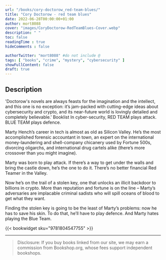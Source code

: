 ```yaml
---
url: "/books/cory-doctorow_red-team-blues/"
title: "Cory Doctorow - red team blues"
date: 2022-06-28T00:00:00+01:00
author: mort8088
cover: "images/CoryDoctorow-RedTeamBlues-Cover.webp"
description: " "
toc: false
readingTime : true
hideComments : false

authorTwitter: "mort8088" #do not include @
tags: [ "books", "crime", "mystery", "cybersecurity" ]
showFullContent: false
draft: true
---
```


## Description

'Doctorow's novels are always feasts for the imagination and the intellect, and this one is no exception: it’s jam-packed with cutting-edge ideas about cybersecurity and crypto, and its near-future world is lovingly detailed and completely believable.' Booklist In cyber-security, RED TEAM plays attack. BLUE TEAM plays defence.

Marty Hench’s career in tech is almost as old as Silicon Valley. He’s the most accomplished forensic accountant in town, an expert on the international money-laundering and shell-company chicanery used by Fortune 500s, divorcing oligarchs, and international drug cartels alike (there’s more crossover than you might imagine).

Marty was born to play attack. If there’s a way to get under the walls and bring the castle down, he’s the one to do it. There’s no better financial Red Teamer in the Valley.

Now he’s on the trail of a stolen key, one that unlocks an illicit backdoor to billions in crypto. More than reputation and fortune is on the line – Marty’s adversaries are implacable criminal sadists who will spill oceans of blood to get what they want.

Finding the stolen key is going to be the least of Marty’s problems: now he has to save his skin. To do that, he’ll have to play defence. And Marty hates playing the Blue Team.

{{< bookwidget sku="9781804547755" >}}

---

> Disclosure: If you buy books linked from our site, we may earn a commission from Bookshop.org, whose fees support independent bookshops.
